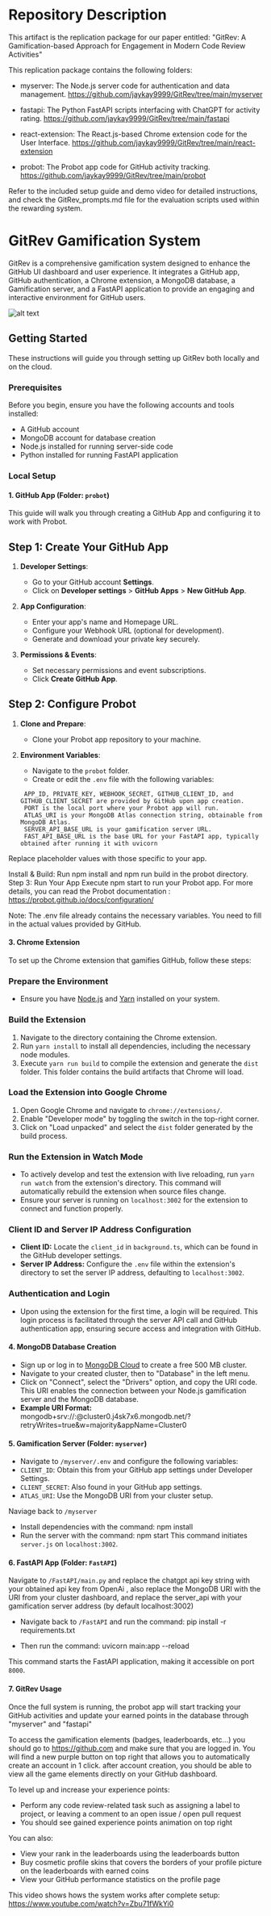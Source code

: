 # Repository Description

This artifact is the replication package for our paper entitled: "GitRev: A Gamification-based Approach for Engagement in Modern Code Review Activities"

This replication package contains the following folders:

- myserver: The Node.js server code for authentication and data management. https://github.com/jaykay9999/GitRev/tree/main/myserver

- fastapi: The Python FastAPI scripts interfacing with ChatGPT for activity rating. https://github.com/jaykay9999/GitRev/tree/main/fastapi

- react-extension: The React.js-based Chrome extension code for the User Interface. https://github.com/jaykay9999/GitRev/tree/main/react-extension

- probot: The Probot app code for GitHub activity tracking. https://github.com/jaykay9999/GitRev/tree/main/probot

Refer to the included setup guide and demo video for detailed instructions, and check the GitRev_prompts.md file for the evaluation scripts used within the rewarding system.


# GitRev Gamification System

GitRev is a comprehensive gamification system designed to enhance the GitHub UI dashboard and user experience. It integrates a GitHub app, GitHub authentication, a Chrome extension, a MongoDB database, a Gamification server, and a FastAPI application to provide an engaging and interactive environment for GitHub users.


![alt text](system_design.png)

## Getting Started

These instructions will guide you through setting up GitRev both locally and on the cloud.

### Prerequisites

Before you begin, ensure you have the following accounts and tools installed:
- A GitHub account
- MongoDB account for database creation
- Node.js installed for running server-side code
- Python installed for running FastAPI application

### Local Setup

#### 1. GitHub App (Folder: `probot`)


This guide will walk you through creating a GitHub App and configuring it to work with Probot.

## Step 1: Create Your GitHub App

1. **Developer Settings**:
   - Go to your GitHub account **Settings**.
   - Click on **Developer settings** > **GitHub Apps** > **New GitHub App**.

2. **App Configuration**:
   - Enter your app's name and Homepage URL.
   - Configure your Webhook URL (optional for development).
   - Generate and download your private key securely.

3. **Permissions & Events**:
   - Set necessary permissions and event subscriptions.
   - Click **Create GitHub App**.

## Step 2: Configure Probot

1. **Clone and Prepare**:
   - Clone your Probot app repository to your machine.

2. **Environment Variables**:
   - Navigate to the `probot` folder.
   - Create or edit the `.env` file with the following variables:

   ```env
    APP_ID, PRIVATE_KEY, WEBHOOK_SECRET, GITHUB_CLIENT_ID, and GITHUB_CLIENT_SECRET are provided by GitHub upon app creation.
    PORT is the local port where your Probot app will run.
    ATLAS_URI is your MongoDB Atlas connection string, obtainable from MongoDB Atlas.
    SERVER_API_BASE_URL is your gamification server URL.
    FAST_API_BASE_URL is the base URL for your FastAPI app, typically obtained after running it with uvicorn

Replace placeholder values with those specific to your app.

 Install & Build:
 Run npm install and npm run build in the probot directory.
 Step 3: Run Your App
 Execute npm start to run your Probot app.
 For more details, you can read the Probot documentation : https://probot.github.io/docs/configuration/

 Note: The .env file already contains the necessary variables. You need to fill in the actual values provided by GitHub.



#### 3. Chrome Extension

To set up the Chrome extension that gamifies GitHub, follow these steps:

### Prepare the Environment
- Ensure you have [Node.js](https://nodejs.org/) and [Yarn](https://yarnpkg.com/) installed on your system.

### Build the Extension
1. Navigate to the directory containing the Chrome extension.
2. Run `yarn install` to install all dependencies, including the necessary node modules.
3. Execute `yarn run build` to compile the extension and generate the `dist` folder. This folder contains the build artifacts that Chrome will load.

### Load the Extension into Google Chrome
1. Open Google Chrome and navigate to `chrome://extensions/`.
2. Enable "Developer mode" by toggling the switch in the top-right corner.
3. Click on "Load unpacked" and select the `dist` folder generated by the build process.

### Run the Extension in Watch Mode
- To actively develop and test the extension with live reloading, run `yarn run watch` from the extension's directory. This command will automatically rebuild the extension when source files change.
- Ensure your server is running on `localhost:3002` for the extension to connect and function properly.

### Client ID and Server IP Address Configuration
- **Client ID:** Locate the `client_id` in `background.ts`, which can be found in the GitHub developer settings.
- **Server IP Address:** Configure the `.env` file within the extension's directory to set the server IP address, defaulting to `localhost:3002`.

### Authentication and Login
- Upon using the extension for the first time, a login will be required. This login process is facilitated through the server API call and GitHub authentication app, ensuring secure access and integration with GitHub.


#### 4. MongoDB Database Creation
- Sign up or log in to [MongoDB Cloud](https://www.mongodb.com/products/platform/cloud) to create a free 500 MB cluster.
- Navigate to your created cluster, then to "Database" in the left menu.
- Click on "Connect", select the "Drivers" option, and copy the URI code. This URI enables the connection between your Node.js gamification server and the MongoDB database.
- **Example URI Format:**
mongodb+srv://<username>:<password>@cluster0.j4sk7x6.mongodb.net/?retryWrites=true&w=majority&appName=Cluster0

#### 5. Gamification Server (Folder: `myserver`)
- Navigate to `/myserver/.env` and configure the following variables:
- `CLIENT_ID`: Obtain this from your GitHub app settings under Developer Settings.
- `CLIENT_SECRET`: Also found in your GitHub app settings.
- `ATLAS_URI`: Use the MongoDB URI from your cluster setup.

Naviage back to `/myserver`
- Install dependencies with the command:
npm install
- Run the server with the command:
npm start
This command initiates `server.js` on `localhost:3002`.

#### 6. FastAPI App (Folder: `FastAPI`)
Navigate to `/FastAPI/main.py` and replace the chatgpt api key string with your obtained api key from OpenAi , also replace the MongoDB URI with the URI from your cluster dashboard, and replace the server_api with your gamification server address (by default localhost:3002)

- Navigate back to `/FastAPI` and run the command:
pip install -r requirements.txt

- Then run the command: 
uvicorn main:app --reload

This command starts the FastAPI application, making it accessible on port `8000`.



#### 7. GitRev Usage

Once the full system is running, the probot app will start tracking your GitHub activities and update your earned points in the database through "myserver" and "fastapi"

To access the gamification elements (badges, leaderboards, etc...) you should go to https://github.com and make sure that you are logged in. You will find a new purple button on top right that allows you to automatically create an account in 1 click. after account creation, you should be able to view all the game elements directly on your GitHub dashboard. 

To level up and increase your experience points:
   - Perform any code review-related task such as assigning a label to project, or leaving a comment to an open issue / open pull request
   - You should see gained experience points animation on top right

You can also:
- View your rank in the leaderboards using the leaderboards button
- Buy cosmetic profile skins that covers the borders of your profile picture on the leaderboards with earned coins
- View your GitHub performance statistics on the profile page 

This video shows hows the system works after complete setup: https://www.youtube.com/watch?v=Zbu71fWkYi0
